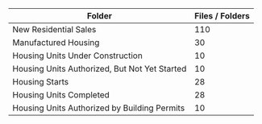 | Folder                                        |   Files / Folders |
|-----------------------------------------------|-------------------|
| New Residential Sales                         |               110 |
| Manufactured Housing                          |                30 |
| Housing Units Under Construction              |                10 |
| Housing Units Authorized, But Not Yet Started |                10 |
| Housing Starts                                |                28 |
| Housing Units Completed                       |                28 |
| Housing Units Authorized by Building Permits  |                10 |